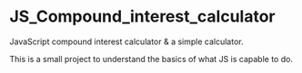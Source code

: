 # JS_Compound_interest_calculator
JavaScript compound interest calculator & a simple calculator.

This is a small project to understand the basics of what JS is capable to do.
